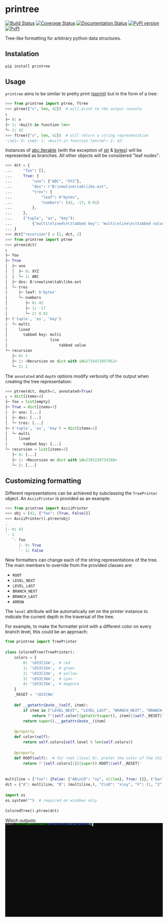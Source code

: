 # printree

[![Build Status](https://travis-ci.org/chrizzFTD/printree.svg?branch=master)](https://travis-ci.org/chrizzFTD/printree)
[![Coverage Status](https://coveralls.io/repos/github/chrizzFTD/printree/badge.svg?branch=master)](https://coveralls.io/github/chrizzFTD/printree?branch=master)
[![Documentation Status](https://readthedocs.org/projects/printree/badge/?version=latest)](https://printree.readthedocs.io/en/latest/?badge=latest)
[![PyPI version](https://badge.fury.io/py/printree.svg)](https://badge.fury.io/py/printree)
[![PyPI](https://img.shields.io/pypi/pyversions/printree.svg)](https://pypi.python.org/pypi/printree)

Tree-like formatting for arbitrary python data structures.

## Instalation
```bash
pip install printree
```

## Usage
`printree` aims to be similar to pretty print ([pprint](https://docs.python.org/3/library/pprint.html)) but in the form of a tree:

```python
>>> from printree import ptree, ftree
>>> ptree({"x", len, 42})  # will print to the output console
┐
├─ 0: x
├─ 1: <built-in function len>
└─ 2: 42
>>> ftree({"x", len, 42})  # will return a string representation
'┐\n├─ 0: x\n├─ 1: <built-in function len>\n└─ 2: 42'
```

Instances of [abc.Iterable](https://docs.python.org/3/library/collections.abc.html#collections.abc.Iterable) (with the exception of [str](https://docs.python.org/3/library/stdtypes.html#text-sequence-type-str) & [bytes](https://docs.python.org/3/library/stdtypes.html#bytes-objects)) will be represented as branches.
All other objects will be considered "leaf nodes":
```python
>>> dct = {
...     "foo": [],
...     True: {
...         "uno": {"ABC", "XYZ"},
...         "dos": r"B:\newline\tab\like.ext",
...         "tres": {
...             "leaf": b"bytes",
...             "numbers": (42, -17, 0.01)
...         },
...     },
...     ("tuple", "as", "key"):
...         {"multi\nlined\n\ttabbed key": "multi\nline\n\ttabbed value"}
... }
>>> dct["recursion"] = [1, dct, 2]
>>> from printree import ptree
>>> ptree(dct)
┐
├─ foo
├─ True
│  ├─ uno
│  │  ├─ 0: XYZ
│  │  └─ 1: ABC
│  ├─ dos: B:\newline\tab\like.ext
│  └─ tres
│     ├─ leaf: b'bytes'
│     └─ numbers
│        ├─ 0: 42
│        ├─ 1: -17
│        └─ 2: 0.01
├─ ('tuple', 'as', 'key')
│  └─ multi
│     lined
│       tabbed key: multi
│                   line
│                       tabbed value
└─ recursion
   ├─ 0: 1
   ├─ 1: <Recursion on dict with id=2735472957952>
   └─ 2: 2
```
The `annotated` and `depth` options modify verbosity of the output when creating the tree representation:
```python
>>> ptree(dct, depth=2, annotated=True)
┐ → dict[items=4]
├─ foo → list[empty]
├─ True → dict[items=3]
│  ├─ uno: [...]
│  ├─ dos: [...]
│  └─ tres: [...]
├─ ('tuple', 'as', 'key') → dict[items=1]
│  └─ multi
│     lined
│       tabbed key: [...]
└─ recursion → list[items=3]
   ├─ 0: [...]
   ├─ 1: <Recursion on dict with id=2365220724288>
   └─ 2: [...]
``` 

## Customizing formatting
Different representations can be achieved by subclassing the `TreePrinter` object. 
An `AsciiPrinter` is provided as an example:
```python
>>> from printree import AsciiPrinter
>>> obj = [42, {"foo": (True, False)}]
>>> AsciiPrinter().ptree(obj)
.
|- 0: 42
`- 1
   `- foo
      |- 0: True
      `- 1: False
```
New formatters can change each of the string representations of the tree.
The main members to override from the provided classes are:
- `ROOT`
- `LEVEL_NEXT`
- `LEVEL_LAST`
- `BRANCH_NEXT`
- `BRANCH_LAST`
- `ARROW`

The `level` attribute will be automatically set on the printer instance to indicate the current depth in the traversal of the tree.

For example, to make the formatter print with a different color on every branch level, this could be an approach:

```python
from printree import TreePrinter

class ColoredTree(TreePrinter):
    colors = {
        0: '\033[31m',  # red
        1: '\033[32m',  # green
        2: '\033[33m',  # yellow
        3: '\033[36m',  # cyan
        4: '\033[35m',  # magenta
    }
    _RESET = '\033[0m'

    def __getattribute__(self, item):
        if item in ("LEVEL_NEXT", "LEVEL_LAST", "BRANCH_NEXT", "BRANCH_LAST"):
            return f"{self.color}{getattr(super(), item)}{self._RESET}"
        return super().__getattribute__(item)

    @property
    def color(self):
        return self.colors[self.level % len(self.colors)]

    @property
    def ROOT(self):  # for root (level 0), prefer the color of the children (level 1) 
        return f'{self.colors[1]}{super().ROOT}{self._RESET}'


multiline = {"foo": {False: {"AB\nCD": "xy", 42:len}, True: []}, ("bar",): []}
dct = {"A": multiline, "B": (multiline,), "C\nD": "x\ny", "F": (1, "2")}

import os
os.system("")  # required on windows only

ColoredTree().ptree(dct)
```
Which outputs:
![](colored_example.svg)

